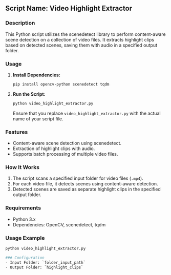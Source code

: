 ## Script Name: Video Highlight Extractor

### Description
This Python script utilizes the scenedetect library to perform content-aware scene detection on a collection of video files. It extracts highlight clips based on detected scenes, saving them with audio in a specified output folder.

### Usage
1. **Install Dependencies:**
    ```bash
    pip install opencv-python scenedetect tqdm
    ```

2. **Run the Script:**
    ```bash
    python video_highlight_extractor.py
    ```
    Ensure that you replace `video_highlight_extractor.py` with the actual name of your script file.

### Features
- Content-aware scene detection using scenedetect.
- Extraction of highlight clips with audio.
- Supports batch processing of multiple video files.

### How It Works
1. The script scans a specified input folder for video files (`.mp4`).
2. For each video file, it detects scenes using content-aware detection.
3. Detected scenes are saved as separate highlight clips in the specified output folder.

### Requirements
- Python 3.x
- Dependencies: OpenCV, scenedetect, tqdm

### Usage Example
```python
python video_highlight_extractor.py

### Configuration
- Input Folder: `folder_input_path`
- Output Folder: `highlight_clips`